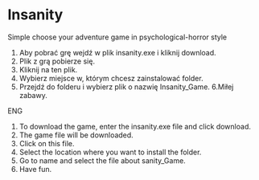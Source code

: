# Insanity
Simple choose your adventure game in psychological-horror style

1. Aby pobrać grę wejdź w plik insanity.exe i kliknij download.
2. Plik z grą pobierze się. 
3. Kliknij na ten plik. 
4. Wybierz miejsce w, którym chcesz zainstalować folder.
5. Przejdź do folderu i wybierz plik o nazwię Insanity_Game.
6.Miłej zabawy.

ENG
<br/>
1. To download the game, enter the insanity.exe file and click download.
2. The game file will be downloaded.
3. Click on this file.
4. Select the location where you want to install the folder.
5. Go to name and select the file about sanity_Game.
6. Have fun.
